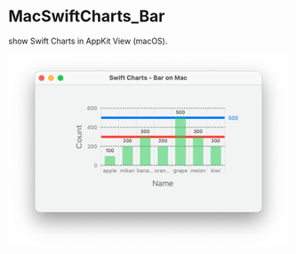 # MacSwiftCharts_Bar

show Swift Charts in AppKit View (macOS).

![Swift Chart](MacSwiftCharts_Bar-0000.png)
